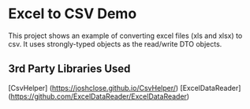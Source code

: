 # Excel to CSV Demo

This project shows an example of converting excel files (xls and xlsx) to csv.
It uses strongly-typed objects as the read/write DTO objects.

## 3rd Party Libraries Used
[CsvHelper] (https://joshclose.github.io/CsvHelper/)
[ExcelDataReader] (https://github.com/ExcelDataReader/ExcelDataReader)